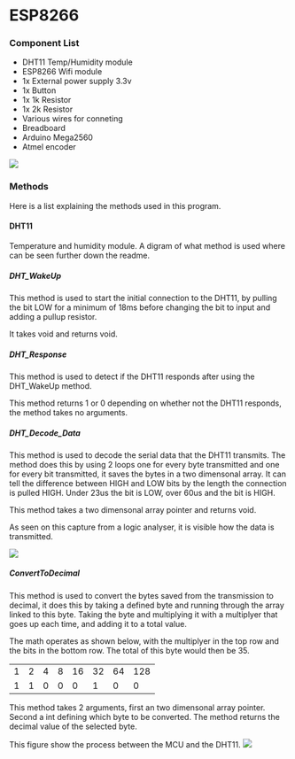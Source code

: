 # ESP8266

<h3>Component List</h3>
<ul>
<li>DHT11 Temp/Humidity module</li>
<li>ESP8266 Wifi module</li>
<li>1x External power supply 3.3v </li>
<li>1x Button</li>
<li>1x 1k Resistor</li>
<li>1x 2k Resistor</li>
<li>Various wires for conneting</li>
<li>Breadboard</li>
<li>Arduino Mega2560</li>
<li>Atmel encoder</li>
</ul>

<img src="https://i.imgur.com/PajVLN5.png"/>


<h3>Methods</h3>
Here is a list explaining the methods used in this program.

<h4>DHT11</h4>
Temperature and humidity module. A digram of what method is used where can be seen further down the readme.

<h5>DHT_WakeUp</h5>
This method is used to start the initial connection to the DHT11, by pulling the bit LOW for a minimum of 18ms before changing the bit to input and adding a pullup resistor.

It takes void and returns void.

<h5>DHT_Response</h5>
This method is used to detect if the DHT11 responds after using the DHT_WakeUp method.

This method returns 1 or 0 depending on whether not the DHT11 responds, the method takes no arguments.

<h5>DHT_Decode_Data</h5>
This method is used to decode the serial data that the DHT11 transmits. The method does this by using 2 loops one for every byte transmitted and one for every bit transmitted, it saves the bytes in a two dimensonal array. It can tell the difference between HIGH and LOW bits by the length the connection is pulled HIGH. Under 23us the bit is LOW, over 60us and the bit is HIGH.

This method takes a two dimensonal array pointer and returns void.

As seen on this capture from a logic analyser, it is visible how the data is transmitted.

<img src="https://i.imgur.com/gNrkYGE.png"/>

<h5>ConvertToDecimal</h5>
This method is used to convert the bytes saved from the transmission to decimal, it does this by taking a defined byte and running through the array linked to this byte. Taking the byte and multiplying it with a multiplyer that goes up each time, and adding it to a total value.

The math operates as shown below, with the multiplyer in the top row and the bits in the bottom row. The total of this byte would then be 35.

<table>
  <tr>
    <td>1</td>
    <td>2</td>
    <td>4</td>
    <td>8</td>
    <td>16</td>
    <td>32</td>
    <td>64</td>
    <td>128</td>
  </tr>
  <tr>
    <td>1</td>
    <td>1</td>
    <td>0</td>
    <td>0</td>
    <td>0</td>
    <td>1</td>
    <td>0</td>
    <td>0</td>
  </tr>
</table>

This method takes 2 arguments, first an two dimensonal array pointer. Second a int defining which byte to be converted. The method returns the decimal value of the selected byte.

This figure show the process between the MCU and the DHT11.
<img src="https://i.imgur.com/VBbpFrD.png"/>
